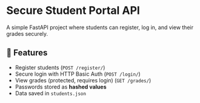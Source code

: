 # Secure Student Portal API

A simple FastAPI project where students can register, log in, and view their grades securely.

## 🚀 Features
- Register students (`POST /register/`)
- Secure login with HTTP Basic Auth (`POST /login/`)
- View grades (protected, requires login) (`GET /grades/`)
- Passwords stored as **hashed values**
- Data saved in `students.json`

